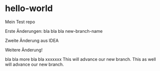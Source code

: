 # hello-world
Mein Test repo

Erste Änderungen: bla bla bla  new-branch-name


Zweite Änderung aus IDEA

Weitere Änderung!

bla bla  more bla bla
xxxxxxx
This will advance our new branch.
This as well will advance our new branch.
